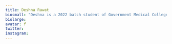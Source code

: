 ```yaml
---
title: Deshna Rawat
biosmall: "Deshna is a 2022 batch student of Government Medical College, Ratlam"
biolarge:
avatar: f
twitter:
instagram:
---
```

